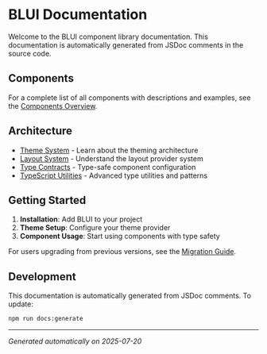 # BLUI Documentation

Welcome to the BLUI component library documentation. This documentation is automatically generated from JSDoc comments in the source code.

## Components

For a complete list of all components with descriptions and examples, see the [Components Overview](./components/README.md).

## Architecture

- [Theme System](./themes/README.md) - Learn about the theming architecture
- [Layout System](./layouts/README.md) - Understand the layout provider system
- [Type Contracts](./contracts/README.md) - Type-safe component configuration
- [TypeScript Utilities](./types/README.md) - Advanced type utilities and patterns

## Getting Started

1. **Installation**: Add BLUI to your project
2. **Theme Setup**: Configure your theme provider
3. **Component Usage**: Start using components with type safety

For users upgrading from previous versions, see the [Migration Guide](./MIGRATION.md).

## Development

This documentation is automatically generated from JSDoc comments. To update:

```bash
npm run docs:generate
```

---

*Generated automatically on 2025-07-20*
